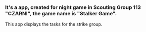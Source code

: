### It's a app, created for night game in Scouting Group 113 "CZARNI", the game name is "Stalker Game". 

This app displays the tasks for the strike group. 
